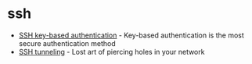 # ssh

* [SSH key-based authentication](ssh_keybased_auth.md) - Key-based authentication is the most secure authentication method
* [SSH tunneling](ssh_tunneling.md) - Lost art of piercing holes in your network

